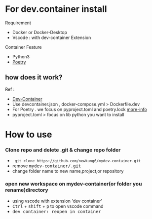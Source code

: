# For dev.container install
Requirement
- Docker or Docker-Desktop
- Vscode : with dev-container Extension

Container Feature
- Python3
- [Poetry](https://python-poetry.org/docs/master/#installing-with-the-official-installer)

## how does it work?
Ref : 
- [Dev-Container](https://code.visualstudio.com/docs/devcontainers/containers)
- Use devcontainer.json , docker-compose.yml > Dockerfile.dev
- For Poetry . we focus on pyproject.toml and poetry.lock [more-info](https://python-poetry.org/docs/basic-usage/)
- pyproject.toml > focus on lib python you want to install


# How to use
### Clone repo and delete .git & change repo folder
- ``` git clone https://github.com/newkung6/mydev-container.git```
- remove <kbd>mydev-container/.git</kbd>
- change folder name to new name,project,or repository

### open new workspace on mydev-container(or folder you rename)directory
- using vscode with extension 'dev container'
- <kbd>Ctrl</kbd> + <kbd>shift</kbd> + <kbd>p</kbd> to open vscode command 
- <kbd>dev container: reopen in container</kbd>

